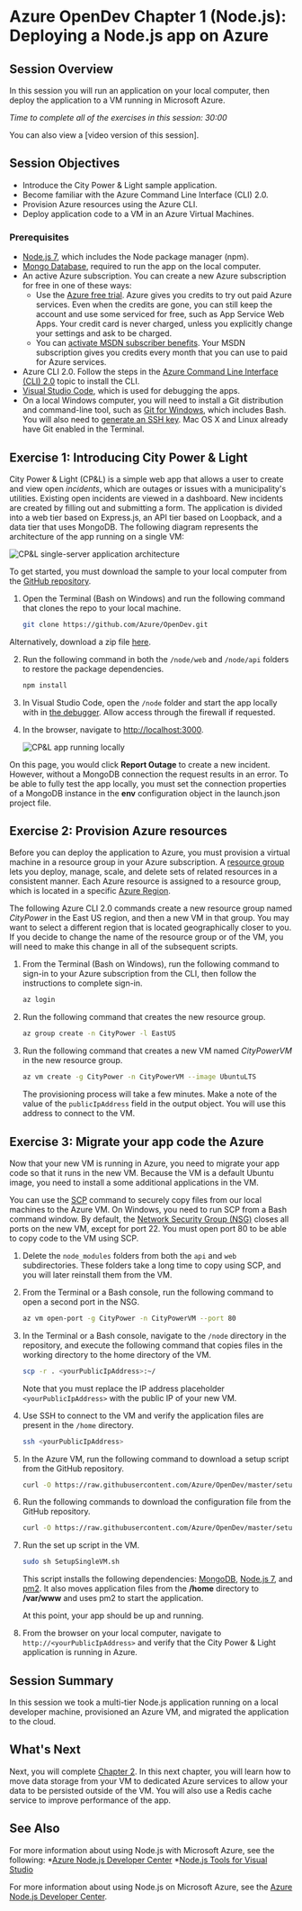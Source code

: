 # Azure OpenDev Chapter 1 (Node.js): Deploying a Node.js app on Azure

## Session Overview
In this session you will run an application on your local computer, then deploy the application to a VM running in Microsoft Azure.

*Time to complete all of the exercises in this session: 30:00*

You can also view a [video version of this session].

## Session Objectives

* Introduce the City Power & Light sample application.
* Become familiar with the Azure Command Line Interface (CLI) 2.0. 
* Provision Azure resources using the Azure CLI.
* Deploy application code to a VM in an Azure Virtual Machines.

### Prerequisites

* [Node.js 7](https://nodejs.org/en/download/), which includes the Node package manager (npm).
* [Mongo Database](https://www.mongodb.com/download-center?jmp=nav#community), required to run the app on the local computer.
* An active Azure subscription. You can create a new Azure subscription for free in one of these ways: 
    * Use the [Azure free trial](https://azure.microsoft.com/pricing/free-trial/?WT.mc_id=A261C142F). Azure gives you credits to try out paid Azure services. Even when  the credits are gone, you can still keep the account and use some serviced for free, such as App Service Web Apps. Your credit card is never charged, unless you explicitly change your settings and ask to be charged.
    * You can [activate MSDN subscriber benefits](https://azure.microsoft.com/pricing/member-offers/msdn-benefits-details/?WT.mc_id=A261C142F). Your MSDN subscription gives you credits every month that you can use to paid for Azure services.
* Azure CLI 2.0. Follow the steps in the [Azure Command Line Interface (CLI) 2.0](https://docs.microsoft.com/en-us/cli/azure/get-started-with-azure-cli) topic to install the CLI.
* [Visual Studio Code](https://code.visualstudio.com/docs/setup/setup-overview), which is used for debugging the apps.
* On a local Windows computer, you will need to install a Git distribution and command-line tool, such as [Git for Windows](https://git-scm.com/download/win), which includes Bash. You will also need to [generate an SSH key](https://help.github.com/articles/generating-a-new-ssh-key-and-adding-it-to-the-ssh-agent/). Mac OS X and Linux already have Git enabled in the Terminal. 

## Exercise 1: Introducing City Power & Light

City Power & Light (CP&L) is a simple web app that allows a user to create and view open *incidents*, which are outages or issues with a municipality's utilities. Existing open incidents are viewed in a dashboard. New incidents are created by filling out and submitting a form. The application is divided into a web tier based on Express.js, an API tier based on Loopback, and a data tier that uses MongoDB. The following diagram represents the architecture of the app running on a single VM:

![CP&L single-server application architecture](./media/Azure-OpenDev-Single-Machine-Architecture-1.png)

To get started, you must download the sample to your local computer from the [GitHub repository](https://github.com/Azure/OpenDev). 

1. Open the Terminal (Bash on Windows) and run the following command that clones the repo to your local machine. 

	```bash
	git clone https://github.com/Azure/OpenDev.git
	```
	
Alternatively, download a zip file [here](https://github.com/Azure/OpenDev/archive/master.zip). 

2. Run the following command in both the `/node/web` and `/node/api` folders to restore  the package dependencies. 

	```bash
	npm install 
	```

3. In Visual Studio Code, open the `/node` folder and start the app locally with in [the debugger](https://code.visualstudio.com/docs/editor/node-debugging). Allow access through the firewall if requested.

4. In the browser, navigate to <http://localhost:3000>.

	![CP&L app running locally](./media/cpl-app-start-page.png)

On this page, you would click **Report Outage** to create a new incident. However, without a MongoDB connection the request results in an error. To be able to fully test the app locally, you must set the connection properties of a MongoDB instance in the **env** configuration object in the launch.json project file. 

## Exercise 2: Provision Azure resources

Before you can deploy the application to Azure, you must provision a virtual machine in a resource group in your Azure subscription. A [resource group](https://docs.microsoft.com/en-us/azure/azure-resource-manager/resource-group-overview) lets you deploy, manage, scale, and delete sets of related resources in a consistent manner. Each Azure resource is assigned to a resource group, which is located in a specific [Azure Region](https://azure.microsoft.com/en-us/regions/). 

The following Azure CLI 2.0 commands create a new resource group named *CityPower* in the East US region, and then a new VM in that group. You may want to select a different region that is located geographically closer to you. If you decide to change the name of the resource group or of the VM, you will need to make this change in all of the subsequent scripts.

1. From the Terminal (Bash on Windows), run the following command to sign-in to your Azure subscription from the CLI, then follow the instructions to complete sign-in. 
	
	```bash
	az login
	```

2. Run the following command that creates the new resource group.

	```bash
	az group create -n CityPower -l EastUS
	```

2. Run the following command that creates a new VM named *CityPowerVM* in the new resource group. 

	```bash
	az vm create -g CityPower -n CityPowerVM --image UbuntuLTS
	```

	The provisioning process will take a few minutes. Make a note of the value of the `publicIpAddress` field in the output object. You will use this address to connect to the VM.

## Exercise 3: Migrate your app code the Azure

Now that your new VM is running in Azure, you need to migrate your app code so that it runs in the new VM. Because  the VM is a default Ubuntu image, you need to install a some additional applications in the VM. 

You can use the [SCP](https://en.wikipedia.org/wiki/Secure_copy) command to securely copy files from our local machines to the Azure VM. On Windows, you need to run SCP from a Bash command window. By default, the [Network Security Group (NSG)](https://docs.microsoft.com/azure/virtual-network/virtual-networks-nsg) closes all ports on the new VM, except for port 22. You must open port 80 to be able to copy code to the VM using SCP.

1. Delete the `node_modules` folders from both the `api` and `web` subdirectories. These folders take a long time to copy using SCP, and you will later reinstall them from the VM.

1. From the Terminal or a Bash console, run the following command to open a second port in the NSG. 
 
	```bash
	az vm open-port -g CityPower -n CityPowerVM --port 80 
	```

2. In the Terminal or a Bash console, navigate to the `/node` directory in the repository, and execute the following command that copies files in the working directory to the home directory of the VM.

	```bash
	scp -r . <yourPublicIpAddress>:~/ 
	```
 

    Note that you must replace the IP address placeholder `<yourPublicIpAddress>` with the public IP of your new VM. 

3. Use SSH to connect to the VM and verify the application files are present in the `/home` directory. 

	```bash
	ssh <yourPublicIpAddress>
	```

4. In the Azure VM, run the following command to download a setup script from the GitHub repository. 

	```bash
	curl -O https://raw.githubusercontent.com/Azure/OpenDev/master/setup/Extensions/node/SetupSingleVM.sh 
	```

6. Run the following commands to download the configuration file from the GitHub repository.

	```bash
	curl -O https://raw.githubusercontent.com/Azure/OpenDev/master/setup/Extensions/node/citypower.config.js
	```

5. Run the set up script in the VM.

	```bash
	sudo sh SetupSingleVM.sh
	```

	This script installs the following dependencies: [MongoDB](https://docs.mongodb.com/manual/administration/install-community), [Node.js 7](https://nodejs.org/en/download/), and [pm2](http://pm2.keymetrics.io/). It also moves application files from the **/home** directory to **/var/www** and uses pm2 to start the application.  

	At this point, your app should be up and running.

8. From the browser on your local computer, navigate to `http://<yourPublicIpAddress>` and verify that the City Power & Light application is running in Azure.

## Session Summary

In this session we took a multi-tier Node.js application running on a local developer machine, provisioned an Azure VM, and migrated the application to the cloud. 

## What's Next

Next, you will complete [Chapter 2][Session2Node]. In this next chapter, you will learn how to move data storage from your VM to dedicated Azure services to allow your data to be persisted outside of the VM. You will also use a Redis cache service to improve performance of the app.

## See Also

For more information about using Node.js with Microsoft Azure, see the following:
*[Azure Node.js Developer Center] 
*[Node.js Tools for Visual Studio]

For more information about using Node.js on Microsoft Azure, see the [Azure Node.js Developer Center].

<!-- URL List -->

[Node.js Tools for Visual Studio]: https://www.visualstudio.com/vs/node-js/
[Azure Node.js Developer Center]: https://azure.microsoft.com/develop/nodejs/

[Overview]: ./azurex-overview.md
[Session1Java]: ./azurex-session-1-java.md
[Session1Node]: ./azurex-session-1-nodejs.md
[Session2Java]: ./azurex-session-2-java.md
[Session2Node]: chapter-2a-leveraging-managed-mongodb-and-redis-services-for-your-node.js-app.md
[Session3]: azurex-session-3.md
[Session4]: azurex-session-4.md

<!-- IMG List -->

